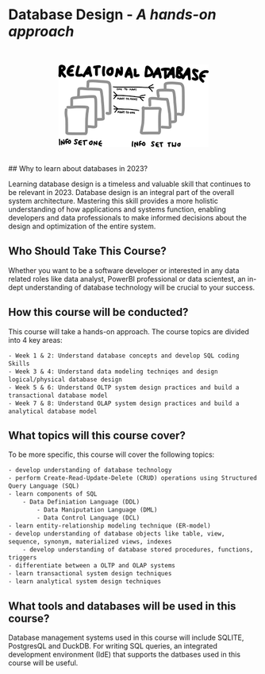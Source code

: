 # Database Design - *A hands-on approach*
<br>
<p align="center"><img src="dbdesign.png"/></p>
<br>
## Why to learn about databases in 2023?

Learning database design is a timeless and valuable skill that continues to be relevant in 2023. Database design is an integral part of the overall system architecture. Mastering this skill provides a more holistic understanding of how applications and systems function, enabling developers and data professionals to make informed decisions about the design and optimization of the entire system.


## Who Should Take This Course?

Whether you want to be a software developer or interested in any data related roles like data analyst, PowerBI professional or data scientest, an in-dept understanding of database technology will be crucial to your success. 


## How this course will be conducted?

This course will take a hands-on approach. The course topics are divided into 4 key areas:

	- Week 1 & 2: Understand database concepts and develop SQL coding Skills
	- Week 3 & 4: Understand data modeling techniqes and design logical/physical database design
	- Week 5 & 6: Understand OLTP system design practices and build a transactional database model
	- Week 7 & 8: Understand OLAP system design practices and build a analytical database model


## What topics will this course cover?

To be more specific, this course will cover the following topics:

	- develop understanding of database technology
	- perform Create-Read-Update-Delete (CRUD) operations using Structured Query Language (SQL)
 	- learn components of SQL
  		- Data Definiation Language (DDL)
    		- Data Maniputation Language (DML)
      		- Data Control Language (DCL)
	- learn entity-relationship modeling technique (ER-model)
   	- develop understanding of database objects like table, view, sequence, synonym, materialized views, indexes
        - develop understanding of database stored procedures, functions, triggers
  	- differentiate between a OLTP and OLAP systems
  	- learn transactional system design techniques 
   	- learn analytical system design techniques

## What tools and databases will be used in this course?

Database management systems used in this course will include SQLITE, PostgresQL and DuckDB. For writing SQL queries, an integrated development environment (IdE) that supports the datbases used in this course will be useful. 
 

